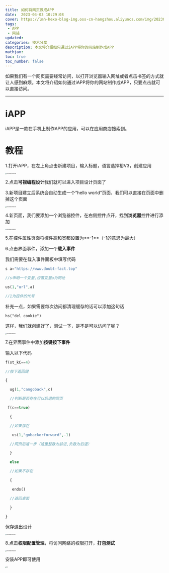 ```yaml
---
title: 如何将网页做成APP
date:  2023-04-03 10:29:08
cover: https://lmh-hexo-blog-img.oss-cn-hangzhou.aliyuncs.com/img/202304031034466.png
tags: 
 - APP
 - 网站
updated:
categories: 技术分享
description: 本文将介绍如何通过iAPP将你的网站制作成APP
mathjax:
toc: true
toc_number: false
---
```


如果我们有一个网页需要经常访问，以打开浏览器输入网址或者点击书签的方式就让人感到麻烦。本文将介绍如何通过iAPP将你的网站制作成APP，只要点击就可以直接访问。

------

# iAPP

iAPP是一款在手机上制作APP的应用，可以在应用商店搜索到。



# 教程

1.打开iAPP，在左上角点击新建项目，输入标题，语言选择裕V3，创建应用

<img src="https://lmh-hexo-blog-img.oss-cn-hangzhou.aliyuncs.com/img/202304031035732.png" alt="20230403100208" style="zoom:25%;" />



2.点击**可视编程设计**我们就可以进入项目设计页面了



3.新项目建立后系统会自动生成一个“hello world”页面，我们可以直接在页面中删掉这个页面

<img src="https://lmh-hexo-blog-img.oss-cn-hangzhou.aliyuncs.com/img/202304031035733.png" alt="20230403100005" style="zoom:25%;" />



4.新页面，我们要添加一个浏览器控件，在右侧控件点开，找到**浏览器**控件进行添加

<img src="https://lmh-hexo-blog-img.oss-cn-hangzhou.aliyuncs.com/img/202304031035734.png" alt="20230403100657" style="zoom:25%;" />



5.在控件属性页面将控件高和宽都设置为**-1**（-1的意思为最大）



6.点击界面事件，添加一个**载入事件**



我们需要在载入事件面板中填写代码

```php
s a="https://www.doubt-fact.top"

//s申明一个变量,设置变量a为网址

us(1,"url",a)

//1为控件的代号
```



补充一点，如果需要每次访问都清理缓存的话可以添加这句话

```
hs("del cookie")
```



这样，我们就创建好了，测试一下，是不是可以访问了呢？

<img src="https://lmh-hexo-blog-img.oss-cn-hangzhou.aliyuncs.com/img/202304031035735.png" alt="20230403101701" style="zoom:25%;" />



7.在界面事件中添加**按键按下事件**



输入以下代码

```php
f(st_kC==4)

//按下返回键

{

  ug(1,"cangoback",c)

  //判断是否存在可以后退的网页

 f(c==true)

  {

  //如果存在

   us(1,"gobackorforward",-1)

  //网页后退一步（这里整数为前进,负数为后退）

  }

  else

  //如果不存在

  {

   ends()

  //退回桌面

  }

}
```



保存退出设计

<img src="https://lmh-hexo-blog-img.oss-cn-hangzhou.aliyuncs.com/img/202304031035736.png" alt="20230403102113" style="zoom:25%;" />



8.点击**权限配置管理**，将访问网络的权限打开，**打包测试**

<img src="https://lmh-hexo-blog-img.oss-cn-hangzhou.aliyuncs.com/img/202304031035737.png" alt="20230403102525" style="zoom:25%;" />



安装APP即可使用

<img src="https://lmh-hexo-blog-img.oss-cn-hangzhou.aliyuncs.com/img/202304031035738.png" alt="16" style="zoom:25%;" />

